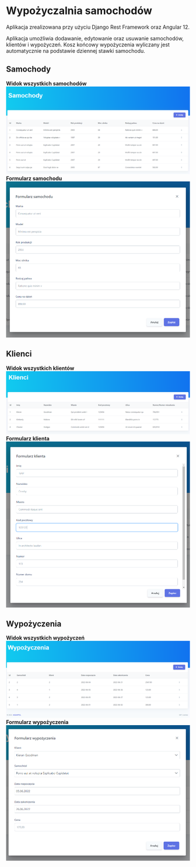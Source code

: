 # Wypożyczalnia samochodów
Aplikacja zrealizowana przy użyciu Django Rest Framework oraz Angular 12.

Aplikacja umożliwia dodawanie, edytowanie oraz usuwanie samochodów, klientów i wypożyczeń.
Kosz końcowy wypożyczenia wyliczany jest automatycznie na podstawie dziennej stawki samochodu.

## Samochody
**Widok wszystkich samochodów**
![All cars view](docs/cars-view.png "All cars view")
**Formularz samochodu**
![Car form](docs/car-form.png "Car form")

## Klienci
**Widok wszystkich klientów**
![All customers view](docs/customers-view.png "All customers view")
**Formularz klienta**
![Customer form](docs/customer-form.png "Customer form")

## Wypożyczenia
**Widok wszystkich wypożyczeń**
![All rents view](docs/rents-view.png "All rents view")
**Formularz wypożyczenia**
![Rent form](docs/rent-form.png "Rent form")